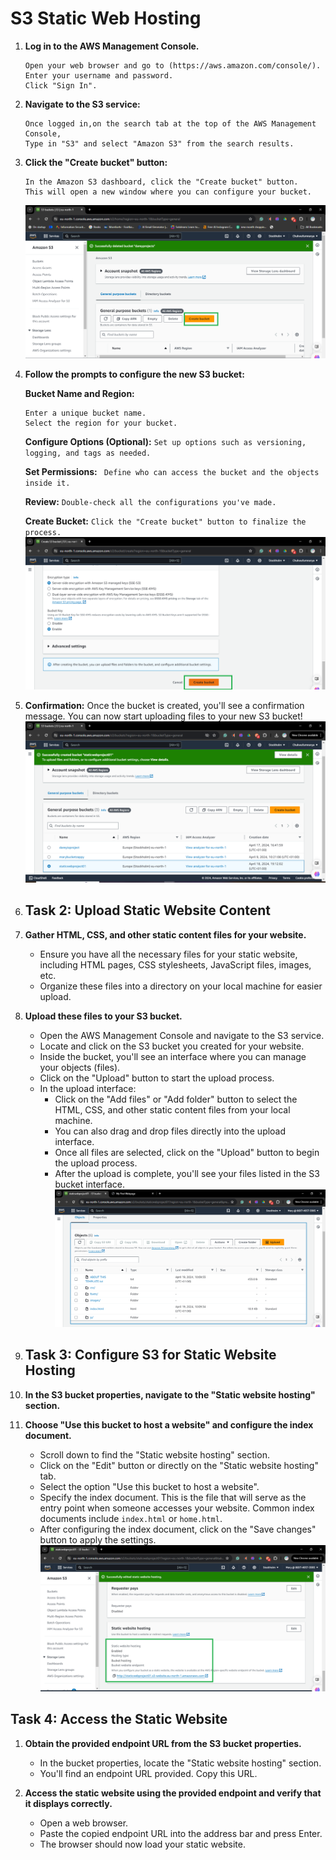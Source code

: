 # S3 Static Web Hosting

1. **Log in to the AWS Management Console.**
   ```
   Open your web browser and go to (https://aws.amazon.com/console/).
   Enter your username and password.
   Click "Sign In".
   ```
2. **Navigate to the S3 service:**
   ```
   Once logged in,on the search tab at the top of the AWS Management Console,
   Type in "S3" and select "Amazon S3" from the search results.
   ```

3. **Click the "Create bucket" button:**
   ```
   In the Amazon S3 dashboard, click the "Create bucket" button.
   This will open a new window where you can configure your bucket.
   ```
   ![screenshot of the create bucket button](image/Create_bucket.png)

4. **Follow the prompts to configure the new S3 bucket:**
   
   **Bucket Name and Region:**
   ```
   Enter a unique bucket name.
   Select the region for your bucket.
   ```

   **Configure Options (Optional):**
   `Set up options such as versioning, logging, and tags as needed.`
   
   **Set Permissions:**
  ` Define who can access the bucket and the objects inside it.`
   
   **Review:**
   `Double-check all the configurations you've made.`
   
   **Create Bucket:**
   `Click the "Create bucket" button to finalize the process.`
   ![screenshot of creating bucket button](image/Creating_bucket.png)

5. **Confirmation:**
   Once the bucket is created, you'll see a confirmation message.
   You can now start uploading files to your new S3 bucket!
   ![screenshot of bucket created](image/staticweb_bucket.png)
   
6. ## Task 2: Upload Static Website Content

1. **Gather HTML, CSS, and other static content files for your website.**
    - Ensure you have all the necessary files for your static website, including HTML pages, CSS stylesheets, JavaScript files, images, etc.
    - Organize these files into a directory on your local machine for easier upload.

2. **Upload these files to your S3 bucket.**
    - Open the AWS Management Console and navigate to the S3 service.
    - Locate and click on the S3 bucket you created for your website.
    - Inside the bucket, you'll see an interface where you can manage your objects (files).
    - Click on the "Upload" button to start the upload process.
    - In the upload interface:
        - Click on the "Add files" or "Add folder" button to select the HTML, CSS, and other static content files from your local machine.
        - You can also drag and drop files directly into the upload interface.
        - Once all files are selected, click on the "Upload" button to begin the upload process.
      - After the upload is complete, you'll see your files listed in the S3 bucket interface.
        ![screenshot of uploaded file](image/Soft_landing_page.png)

7. ## Task 3: Configure S3 for Static Website Hosting

1. **In the S3 bucket properties, navigate to the "Static website hosting" section.**


2. **Choose "Use this bucket to host a website" and configure the index document.**
    - Scroll down to find the "Static website hosting" section.
    - Click on the "Edit" button or directly on the "Static website hosting" tab.
    - Select the option "Use this bucket to host a website".
    - Specify the index document. This is the file that will serve as the entry point when someone accesses your website. Common index          documents include `index.html` or `home.html`.
    - After configuring the index document, click on the "Save changes" button to apply the settings.
      ![screenshot of static web enabled](image/static_web_enebled.png)

## Task 4: Access the Static Website

1. **Obtain the provided endpoint URL from the S3 bucket properties.**
    - In the bucket properties, locate the "Static website hosting" section.
    - You'll find an endpoint URL provided. Copy this URL.
      

2. **Access the static website using the provided endpoint and verify that it displays correctly.**
    - Open a web browser.
    - Paste the copied endpoint URL into the address bar and press Enter.
    - The browser should now load your static website.
  





